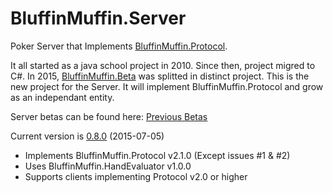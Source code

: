 # BluffinMuffin.Server
Poker Server that Implements [BluffinMuffin.Protocol](http://ericmas001.github.io/BluffinMuffin.Protocol/).

It all started as a java school project in 2010. Since then, project migred to C#. In 2015, [BluffinMuffin.Beta](http://ericmas001.github.io/BluffinMuffin.Beta/) was splitted in distinct project. This is the new project for the Server. It will implement BluffinMuffin.Protocol and grow as an independant entity.

Server betas can be found here: [Previous Betas](https://github.com/Ericmas001/BluffinMuffin.Server/releases/tag/v0.6-beta-6)

Current version is [0.8.0](https://github.com/Ericmas001/BluffinMuffin.Server/releases/tag/v0.8.0) (2015-07-05)
 * Implements BluffinMuffin.Protocol v2.1.0 (Except issues #1 & #2)
 * Uses BluffinMuffin.HandEvaluator v1.0.0
 * Supports clients implementing Protocol v2.0 or higher
